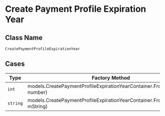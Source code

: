
# Create Payment Profile Expiration Year

## Class Name

`CreatePaymentProfileExpirationYear`

## Cases

| Type | Factory Method |
|  --- | --- |
| `int` | models.CreatePaymentProfileExpirationYearContainer.FromNumber(int number) |
| `string` | models.CreatePaymentProfileExpirationYearContainer.FromString(string mString) |


